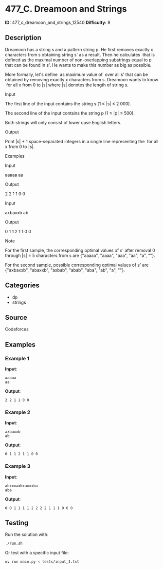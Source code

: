 # 477_C. Dreamoon and Strings

**ID:** 477_c_dreamoon_and_strings_12540
**Difficulty:** 9

## Description

Dreamoon has a string s and a pattern string p. He first removes exactly x characters from s obtaining string s' as a result. Then he calculates <image> that is defined as the maximal number of non-overlapping substrings equal to p that can be found in s'. He wants to make this number as big as possible.

More formally, let's define <image> as maximum value of <image> over all s' that can be obtained by removing exactly x characters from s. Dreamoon wants to know <image> for all x from 0 to |s| where |s| denotes the length of string s.

Input

The first line of the input contains the string s (1 ≤ |s| ≤ 2 000).

The second line of the input contains the string p (1 ≤ |p| ≤ 500).

Both strings will only consist of lower case English letters.

Output

Print |s| + 1 space-separated integers in a single line representing the <image> for all x from 0 to |s|.

Examples

Input

aaaaa
aa


Output

2 2 1 1 0 0


Input

axbaxxb
ab


Output

0 1 1 2 1 1 0 0

Note

For the first sample, the corresponding optimal values of s' after removal 0 through |s| = 5 characters from s are {"aaaaa", "aaaa", "aaa", "aa", "a", ""}.

For the second sample, possible corresponding optimal values of s' are {"axbaxxb", "abaxxb", "axbab", "abab", "aba", "ab", "a", ""}.

## Categories

- dp
- strings

## Source

Codeforces

## Examples

### Example 1

**Input**:
```
aaaaa
aa
```

**Output**:
```
2 2 1 1 0 0
```

### Example 2

**Input**:
```
axbaxxb
ab
```

**Output**:
```
0 1 1 2 1 1 0 0
```

### Example 3

**Input**:
```
abxxxaxbxaxxxba
aba
```

**Output**:
```
0 0 1 1 1 1 2 2 2 2 1 1 1 0 0 0
```


## Testing

Run the solution with:

```bash
./run.sh
```

Or test with a specific input file:

```bash
uv run main.py < tests/input_1.txt
```
